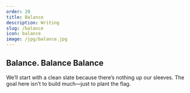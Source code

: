 ```yaml
---
order: 20
title: Balance
description: Writing
slug: /balance
icon: balance
image: /jpg/balance.jpg
---
```

## Balance. Balance Balance

We’ll start with a clean slate because there’s nothing up our sleeves. The goal here isn’t to build much—just to plant the flag.